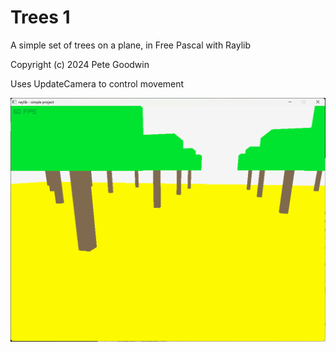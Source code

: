 # Trees 1

A simple set of trees on a plane, in Free Pascal with Raylib

Copyright (c) 2024 Pete Goodwin

Uses UpdateCamera to control movement

![image](trees.png)
